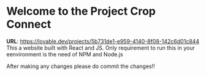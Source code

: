
# Welcome to the Project Crop Connect
**URL**: https://lovable.dev/projects/5b731de1-e959-4140-8f08-142c6d01c844
This a website built with React and JS.
Only requirement to run this in your eenvironment is the need of NPM and Node.js

After making any changes please do commit the changes!!






